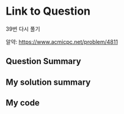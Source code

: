 # Link to Question

39번 다시 풀기

알약: https://www.acmicpc.net/problem/4811

## Question Summary

## My solution summary

## My code
